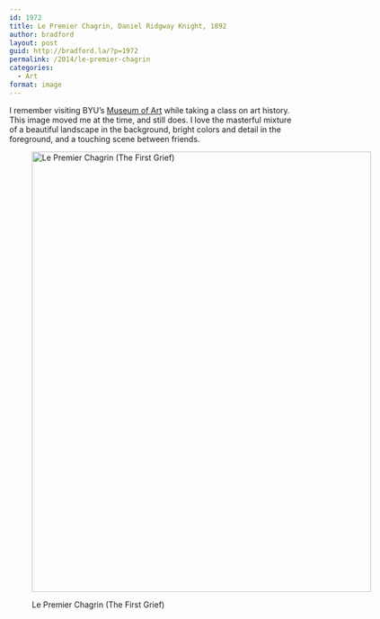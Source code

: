 ```yaml
---
id: 1972
title: Le Premier Chagrin, Daniel Ridgway Knight, 1892
author: bradford
layout: post
guid: http://bradford.la/?p=1972
permalink: /2014/le-premier-chagrin
categories:
  - Art
format: image
---
```

I remember visiting BYU&#8217;s <a href="http://moa.byu.edu/" target="_blank">Museum of Art</a> while taking a class on art history. This image moved me at the time, and still does. I love the masterful mixture of a beautiful landscape in the background, bright colors and detail in the foreground, and a touching scene between friends.<!--more--><figure id="attachment_1973" style="width: 604px;" class="wp-caption aligncenter">

[<img class="size-large wp-image-1973" src="http://bradford.la/wp-content/uploads/2014/01/Le-Premier-Chagrin-The-First-Grief-Daniel-Ridgway-Knight-1892-Oil-on-Canvas-Brigham-Young-University-789x1024.png" alt="Le Premier Chagrin (The First Grief)" width="604" height="783" />][1]<figcaption class="wp-caption-text">Le Premier Chagrin (The First Grief)</figcaption></figure>

 [1]: http://bradford.la/wp-content/uploads/2014/01/Le-Premier-Chagrin-The-First-Grief-Daniel-Ridgway-Knight-1892-Oil-on-Canvas-Brigham-Young-University.png